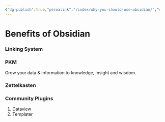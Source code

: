```yaml
---
{"dg-publish":true,"permalink":"/index/why-you-should-use-obsidian/","created":"2025-04-03T22:01:28.881+09:00","updated":"2025-04-05T09:54:29.344+09:00"}
---
```


# Benefits of Obsidian
### Linking System
### PKM 
Grow your data & information to knowledge, insight and wisdom. 

### Zettelkasten
### Community Plugins
1. Dataview
2. Templater
